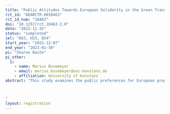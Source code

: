 ```yaml
---
title: "Public Attitudes Towards European Solidarity in the Green Transition: A Conjoint Experiment on Climate Change Mitigation Policy"
rct_id: "AEARCTR-0010463"
rct_id_num: "10463"
doi: "10.1257/rct.10463-2.0"
date: "2022-11-25"
status: "completed"
jel: "D63, H53, Q54"
start_year: "2022-12-07"
end_year: "2023-01-30"
pi: "Sharon Baute"
pi_other:
  1:
    - name: Marius Busemeyer
    - email: marius.busemeyer@uni-konstanz.de
    - affiliation: University of Konstanz
abstract: "This study examines the public preferences for European programs to mitigate climate change. To this end, the study draws on a conjoint survey experiment to be fielded among the German population. Heterogeneity in the effects of the policy dimensions will be analysed.

"
layout: registration
---
```


